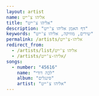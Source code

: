 ```yaml
---
layout: artist
name: אליהו צ'ייט
title: "אליהו צ'ייט"
description: "דף האמן אליהו צ'ייט"
keywords: "שירים, מוזיקה, אליהו צ'ייט"
permalink: /artists/אליהו-צ'ייט
redirect_from:
  - /artists/list/אליהו צ'ייט
  - /artists/אליהו-צ'ייט/
songs:
  - number: "45616"
    name: "לכה דודי"
    album: "סינגלים"
    artist: "אליהו צ'ייט"
---
```

